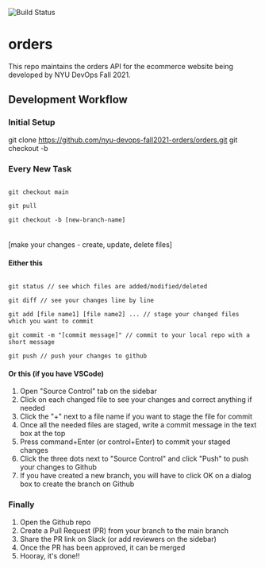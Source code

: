 
![Build Status](https://github.com/nyu-devops-fall2021-orders/orders/actions/workflows/main.yml/badge.svg)

# orders
This repo maintains the orders API for the ecommerce website being developed by NYU DevOps Fall 2021.

## Development Workflow

### Initial Setup
git clone https://github.com/nyu-devops-fall2021-orders/orders.git
git checkout -b

### Every New Task
<code>
git checkout main<br>
git pull<br>
git checkout -b [new-branch-name]
</code>

<br>
<br>
[make your changes - create, update, delete files]

#### Either this
<code>
git status // see which files are added/modified/deleted <br>
git diff // see your changes line by line<br>
git add [file name1] [file name2] ... // stage your changed files which you want to commit<br>
git commit -m "[commit message]" // commit to your local repo with a short message<br>
git push // push your changes to github
</code>

#### Or this (if you have VSCode)
1. Open "Source Control" tab on the sidebar
2. Click on each changed file to see your changes and correct anything if needed
3. Click the "+" next to a file name if you want to stage the file for commit
4. Once all the needed files are staged, write a commit message in the text box at the top
5. Press command+Enter (or control+Enter) to commit your staged changes
6. Click the three dots next to "Source Control" and click "Push" to push your changes to Github
7. If you have created a new branch, you will have to click OK on a dialog box to create the branch on Github

### Finally
1. Open the Github repo
2. Create a Pull Request (PR) from your branch to the main branch
3. Share the PR link on Slack (or add reviewers on the sidebar)
4. Once the PR has been approved, it can be merged
5. Hooray, it's done!!
